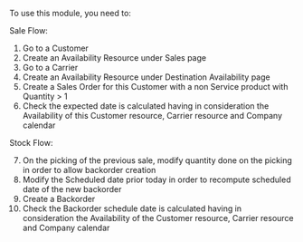To use this module, you need to:

Sale Flow:

1. Go to a Customer
2. Create an Availability Resource under Sales page
3. Go to a Carrier
4. Create an Availability Resource under Destination Availability page
5. Create a Sales Order for this Customer with a non Service product with Quantity > 1
6. Check the expected date is calculated having in consideration the Availability of
   this Customer resource, Carrier resource and Company calendar

Stock Flow:

7. On the picking of the previous sale, modify quantity done on the picking in order to
   allow backorder creation
8. Modify the Scheduled date prior today in order to recompute scheduled date of the new
   backorder
9. Create a Backorder
10. Check the Backorder schedule date is calculated having in consideration the
    Availability of the Customer resource, Carrier resource and Company calendar
